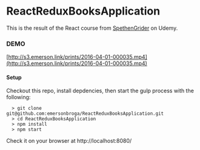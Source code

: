 # ReactReduxBooksApplication

This is the result of the React course from [SpethenGrider](https://github.com/StephenGrider) on Udemy. 

### DEMO ###

[http://s3.emerson.link/prints/2016-04-01-000035.mp4](http://s3.emerson.link/prints/2016-04-01-000035.mp4)

#### Setup #####
Checkout this repo, install depdencies, then start the gulp process with the following:

```
  > git clone git@github.com:emersonbroga/ReactReduxBooksApplication.git
  > cd ReactReduxBooksApplication
  > npm install
  > npm start
```

Check it on your browser at http://localhost:8080/
